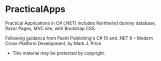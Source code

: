 # PracticalApps
 Practical Applications in C# (.NET)
 Includes Northwind dummy database, Razor Pages, MVC site, with Bootstrap CSS.
 
Following guidance from Packt Publishing's
C# 10 and .NET 6 – Modern Cross-Platform Development,
by Mark J. Price
 - This material may be protected by copyright.
